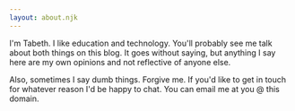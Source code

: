 ```yaml
---
layout: about.njk
---
```


I'm Tabeth. I like education and technology. You'll probably see me talk about
both things on this blog. It goes without saying, but anything I say here are my own
opinions and not reflective of anyone else. 

Also, sometimes I say dumb things. Forgive me. If you'd like to get in touch for
whatever reason I'd be happy to chat. You can email me at you @ this domain.
